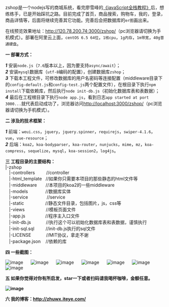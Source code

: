 zshop是一个nodejs写的商城系统，看完廖雪峰的[《javaScript全栈教程》](https://www.liaoxuefeng.com/wiki/001434446689867b27157e896e74d51a89c25cc8b43bdb3000)后，想练练手，已是开始踩坑之路。目前完成了首页，商品搜索，购物车，我的，登录，商品详情等，后面将继续完善其它功能。完善后会把数据库的`er图`画出来。

在线预览效果地址：<http://120.78.200.74:3000/zshop/>（pc浏览器请切换为手机模式）。部署在阿里云上面，`centOS 6.5 64位`，`1核cpu`，`1g内存`，`1m带宽`，`40g普通硬盘`。

<b>一 部署方式：</b></br>

<b><i>1</i></b> 安装`node.js`（`7.6`版本以上，因为要支持`async/await`）；</br>
<b><i>2</i></b> 安装`mysql`数据库（`utf-8`编码的配置），创建数据库`zshop`；</br>
<b><i>3</i></b> 下载本工程文件，可修改数据库的用户名密码等连接配置（middleware目录下的`config-default.js`和`config-test.js`两个配置文件），在根目录下执行`npm install`下载依赖库，然后执行`node init-db.js`（初始化数据库表和表数据）；</br>
<b><i>4</i></b> 最后在工程根目录下执行`node app.js`，看到日志`app started at port 3000...`就代表启动成功了，浏览器访问<http://localhost:3000/zshop/>（pc浏览器请切换为手机模式）。

<b>二 涉及的技术框架：</b></br>

<b><i>1</i></b> 前端：`weui.css`，`jquery`，`jquery.spinner`，`requirejs`，`swiper-4.1.6`，`vue`，`vue-resource`；</br>
<b><i>2</i></b> 后端：`koa2`，`koa-bodyparser`，`koa-router`，`nunjucks`，`mime`，`mz`，`koa-compress`，`sequelize`，`mysql`，`koa-session2`，`log4js`。

<b>三 工程目录的主要结构：</b></br>
|-zshop</br>
&nbsp;&nbsp;&nbsp;|-controllers       &nbsp;&nbsp;&nbsp;&nbsp;&nbsp;&nbsp;&nbsp;&nbsp;//controller</br>
&nbsp;&nbsp;&nbsp;|-html_template     &nbsp;&nbsp;//如果你只需要本项目的那些静态的html文件等</br>
&nbsp;&nbsp;&nbsp;|-middleware        &nbsp;&nbsp;&nbsp;&nbsp;&nbsp;&nbsp;//本项目的koa2的一些middleware</br>
&nbsp;&nbsp;&nbsp;|-models            &nbsp;&nbsp;&nbsp;&nbsp;&nbsp;&nbsp;&nbsp;&nbsp;&nbsp;&nbsp;&nbsp;&nbsp;&nbsp;//数据库实体</br>
&nbsp;&nbsp;&nbsp;|-service           &nbsp;&nbsp;&nbsp;&nbsp;&nbsp;&nbsp;&nbsp;&nbsp;&nbsp;&nbsp;&nbsp;&nbsp;&nbsp;&nbsp;//service</br>
&nbsp;&nbsp;&nbsp;|-static            &nbsp;&nbsp;&nbsp;&nbsp;&nbsp;&nbsp;&nbsp;&nbsp;&nbsp;&nbsp;&nbsp;&nbsp;&nbsp;&nbsp;&nbsp;&nbsp;//静态文件目录，包括图片，js，css等</br>
&nbsp;&nbsp;&nbsp;|-views             &nbsp;&nbsp;&nbsp;&nbsp;&nbsp;&nbsp;&nbsp;&nbsp;&nbsp;&nbsp;&nbsp;&nbsp;&nbsp;&nbsp;&nbsp;&nbsp;//模板页面文件</br>
&nbsp;&nbsp;&nbsp;|-app.js            &nbsp;&nbsp;&nbsp;&nbsp;&nbsp;&nbsp;&nbsp;&nbsp;&nbsp;&nbsp;&nbsp;&nbsp;&nbsp;&nbsp;&nbsp;//程序主入口文件</br>
&nbsp;&nbsp;&nbsp;|-init-db.js        &nbsp;&nbsp;&nbsp;&nbsp;&nbsp;&nbsp;&nbsp;&nbsp;&nbsp;&nbsp;&nbsp;//执行这个可以初始化数据库表和表数据，谨慎执行</br>
&nbsp;&nbsp;&nbsp;|-init-sql.sql      &nbsp;&nbsp;&nbsp;&nbsp;&nbsp;&nbsp;&nbsp;&nbsp;//init-db.js执行的sql文件</br>
&nbsp;&nbsp;&nbsp;|-LICENSE           &nbsp;&nbsp;&nbsp;&nbsp;&nbsp;&nbsp;&nbsp;&nbsp;&nbsp;&nbsp;&nbsp;//MIT协议，拿走不谢</br>
&nbsp;&nbsp;&nbsp;|-package.json      &nbsp;&nbsp;&nbsp;//依赖的库
  
<b>四 一些截图：</b></br>

![image](https://github.com/halloffamezwx/zshop/raw/master/html_template/screenshot/1.jpg)&nbsp;&nbsp;&nbsp;&nbsp;&nbsp;
![image](https://github.com/halloffamezwx/zshop/raw/master/html_template/screenshot/2.jpg)&nbsp;&nbsp;&nbsp;&nbsp;&nbsp;
![image](https://github.com/halloffamezwx/zshop/raw/master/html_template/screenshot/3.jpg)&nbsp;&nbsp;&nbsp;&nbsp;&nbsp;
![image](https://github.com/halloffamezwx/zshop/raw/master/html_template/screenshot/4.jpg)&nbsp;&nbsp;&nbsp;&nbsp;&nbsp;
![image](https://github.com/halloffamezwx/zshop/raw/master/html_template/screenshot/5.jpg)&nbsp;&nbsp;&nbsp;&nbsp;&nbsp;
![image](https://github.com/halloffamezwx/zshop/raw/master/html_template/screenshot/6.jpg)&nbsp;&nbsp;&nbsp;&nbsp;&nbsp;
![image](https://github.com/halloffamezwx/zshop/raw/master/html_template/screenshot/8.jpg)

<b>五 如果你觉得对你有所启发，star一下或者扫码请我喝杯咖啡，金额任意。</br>

![image](https://github.com/halloffamezwx/zshop/raw/master/html_template/screenshot/7.png)

<b>六 我的博客：</b><http://zhuwx.iteye.com/>